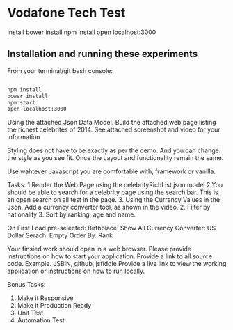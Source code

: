 Vodafone Tech Test
=================

Install
bower install
npm install
open localhost:3000

## Installation and running these experiments


From your terminal/git bash console:

```sh

npm install
bower install
npm start
open localhost:3000
```

Using the attached Json Data Model. 
Build the attached web page listing the richest celebrites of 2014.
See attached screenshot and video for your information

Styling does not have to be exactly as per the demo. And you can change the style as you see fit. Once the Layout and functionality remain the same.

Use wahtever Javascript you are comfortable with, framework or vanilla.

Tasks:
1.Render the Web Page using the celebrityRichList.json model
2.You should be able to search for a celebrity page using the search bar. This is an open search on all test in the page.
3. Using the Currency Values in the Json. Add a currency convertor tool, as shown in the video.
2. Filter by nationality
3. Sort by ranking, age and name.

On First Load pre-selected:
Birthplace: Show All
Currency Converter: US Dollar
Serach: Empty
Order By: Rank

Your finsied work should open in a web browser. 
Please provide instructions on how to start your application.
Provide a link to all source code.
Example. JSBIN, github, jsfiddle
Provide a live link to view the working application or instructions on how to run locally.

Bonus Tasks:
1. Make it Responsive
2. Make it Production Ready
3. Unit Test
3. Automation Test